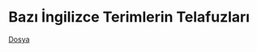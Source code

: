 # Bazı İngilizce Terimlerin Telafuzları

[Dosya](https://www.dropbox.com/scl/fi/hussl4cy4y4hvsqxtywdi/telafuz.zip?rlkey=wv0w00274td4olfgijdsubdlo&st=icrftmfm&raw=1)







